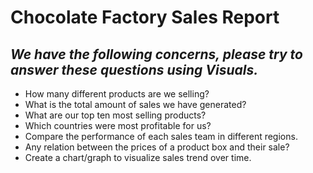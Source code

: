# **Chocolate Factory Sales Report**

## _We have the following concerns, please try to answer these questions using Visuals._
* How many different products are we selling?
* What is the total amount of sales we have generated?
* What are our top ten most selling products?
* Which countries were most profitable for us?
* Compare the performance of each sales team in different regions.
* Any relation between the prices of a product box and their sale?
* Create a chart/graph to visualize sales trend over time.
